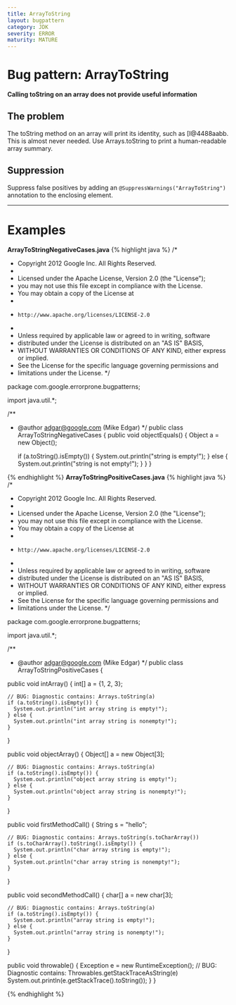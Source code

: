 ```yaml
---
title: ArrayToString
layout: bugpattern
category: JDK
severity: ERROR
maturity: MATURE
---
```


# Bug pattern: ArrayToString
__Calling toString on an array does not provide useful information__

## The problem
The toString method on an array will print its identity, such as [I@4488aabb. This is almost never needed. Use Arrays.toString to print a human-readable array summary.

## Suppression
Suppress false positives by adding an `@SuppressWarnings("ArrayToString")` annotation to the enclosing element.

----------

# Examples
__ArrayToStringNegativeCases.java__
{% highlight java %}
/*
 * Copyright 2012 Google Inc. All Rights Reserved.
 *
 * Licensed under the Apache License, Version 2.0 (the "License");
 * you may not use this file except in compliance with the License.
 * You may obtain a copy of the License at
 *
 *     http://www.apache.org/licenses/LICENSE-2.0
 *
 * Unless required by applicable law or agreed to in writing, software
 * distributed under the License is distributed on an "AS IS" BASIS,
 * WITHOUT WARRANTIES OR CONDITIONS OF ANY KIND, either express or implied.
 * See the License for the specific language governing permissions and
 * limitations under the License.
 */

package com.google.errorprone.bugpatterns;

import java.util.*;

/**
 * @author adgar@google.com (Mike Edgar)
 */
public class ArrayToStringNegativeCases {
  public void objectEquals() {
    Object a = new Object();

    if (a.toString().isEmpty()) {
      System.out.println("string is empty!");
    } else {
      System.out.println("string is not empty!");
    }
  }
}

{% endhighlight %}
__ArrayToStringPositiveCases.java__
{% highlight java %}
/*
 * Copyright 2012 Google Inc. All Rights Reserved.
 *
 * Licensed under the Apache License, Version 2.0 (the "License");
 * you may not use this file except in compliance with the License.
 * You may obtain a copy of the License at
 *
 *     http://www.apache.org/licenses/LICENSE-2.0
 *
 * Unless required by applicable law or agreed to in writing, software
 * distributed under the License is distributed on an "AS IS" BASIS,
 * WITHOUT WARRANTIES OR CONDITIONS OF ANY KIND, either express or implied.
 * See the License for the specific language governing permissions and
 * limitations under the License.
 */

package com.google.errorprone.bugpatterns;

import java.util.*;

/**
 * @author adgar@google.com (Mike Edgar)
 */
public class ArrayToStringPositiveCases {

  public void intArray() {
    int[] a = {1, 2, 3};

    // BUG: Diagnostic contains: Arrays.toString(a)
    if (a.toString().isEmpty()) {
      System.out.println("int array string is empty!");
    } else {
      System.out.println("int array string is nonempty!");
    }
  }

  public void objectArray() {
    Object[] a = new Object[3];

    // BUG: Diagnostic contains: Arrays.toString(a)
    if (a.toString().isEmpty()) {
      System.out.println("object array string is empty!");
    } else {
      System.out.println("object array string is nonempty!");
    }
  }

  public void firstMethodCall() {
    String s = "hello";

    // BUG: Diagnostic contains: Arrays.toString(s.toCharArray())
    if (s.toCharArray().toString().isEmpty()) {
      System.out.println("char array string is empty!");
    } else {
      System.out.println("char array string is nonempty!");
    }
  }

  public void secondMethodCall() {
    char[] a = new char[3];

    // BUG: Diagnostic contains: Arrays.toString(a)
    if (a.toString().isEmpty()) {
      System.out.println("array string is empty!");
    } else {
      System.out.println("array string is nonempty!");
    }
  }
  
  public void throwable() {
    Exception e = new RuntimeException();
    // BUG: Diagnostic contains: Throwables.getStackTraceAsString(e)
    System.out.println(e.getStackTrace().toString());
  }
}

{% endhighlight %}
